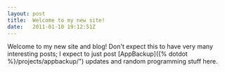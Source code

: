 ```yaml
---
layout: post
title:  Welcome to my new site!
date:   2011-01-10 19:12:51Z
---
```


Welcome to my new site and blog!  Don't expect this to have very many interesting
posts; I expect to just post [AppBackup]({% dotdot %}/projects/appbackup/") updates
and random programming stuff here.

